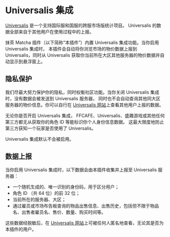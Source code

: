 # Universalis 集成

[Universalis](https://universalis.app/) 是一个支持国际服和国服的跨服市场版统计项目。 Universalis 的数据全部来自于其他用户在使用过程中的上报。

抹茶 Matcha 插件（以下简称“本插件”）内置 Universalis 集成功能。当你启用 Universalis 集成时，
本插件会自动将你浏览市场的物价数据上报到 Universalis，同时从 Universalis 获取你当前所在大区其他服务器的物价数据并自动显示到悬浮窗上。

## 隐私保护

我们尽最大努力保护你的隐私，同时权衡社区功能。当你关闭 Universalis 集成时，没有数据会被发送到 Universalis 服务器，
同时也不会自动查询其他同大区服务器的物价信息。你可以自行在 [Universalis 网站](https://universalis.app/)上查看其他用户上报的数据。

无论你是否开启 Universalis 集成， FFCAFE、Universalis、盛趣游戏或其他任何第三方都无从获取你的角色 ID 等能标识你个人身份信息数据。
这最大限度地防止第三方获知一个玩家是否使用了 Universalis。

Universalis 集成默认不会被启用。

## 数据上报

当你启用 Universalis 集成时，以下数据会由本插件收集并上报至 Universalis 服务器：

* 一个随机生成的、唯一识别的身份码，用于区分用户；
* 角色 ID （共 64 位）的前 32 位；
* 当前所在的服务器、大区；
* 通过雇员或市场布告板查询的物品出售信息、出售历史，包括但不限于物品名、出售者雇员名、售价、数量、购买时间等。

这些数据经脱敏后，在 [Universalis 网站](https://universalis.app/)上可被任何人匿名地查看，无论其是否为本插件的用户。
